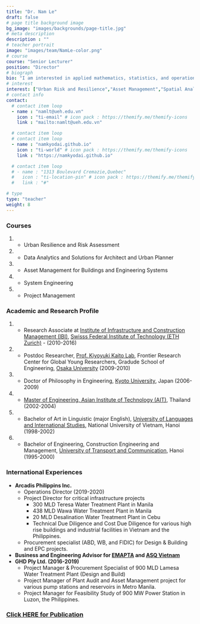 ```yaml
---
title: "Dr. Nam Le"
draft: false
# page title background image
bg_image: "images/backgrounds/page-title.jpg"
# meta description
description : ""
# teacher portrait
image: "images/team/NamLe-color.png"
# course
course: "Senior Lecturer"
position: "Director"
# biograph
bio: "I am interested in applied mathematics, statistics, and operations research for optimal management and development of intervention strategies for buildings, infrastructure, and engineering systems."
# interest
interest: ["Urban Risk and Resilience","Asset Management","Spatial Analysis", "Operations Research", "Data Analytics and Machine Learning", "Project Management"]
# contact info
contact:
  # contact item loop
  - name : "namlt@ueh.edu.vn"
    icon : "ti-email" # icon pack : https://themify.me/themify-icons
    link : "mailto:namlt@ueh.edu.vn"

  # contact item loop
  # contact item loop
  - name : "namkyodai.github.io"
    icon : "ti-world" # icon pack : https://themify.me/themify-icons
    link : "https://namkyodai.github.io"

  # contact item loop
  # - name : "1313 Boulevard Cremazie,Quebec"
  #   icon : "ti-location-pin" # icon pack : https://themify.me/themify-icons
  #   link : "#"

# type
type: "teacher"
weight: 8
---
```



### Courses
1. * Urban Resilience and Risk Assessment
1. * Data Analytics and Solutions for Architect and Urban Planner
1. * Asset Management for Buildings and Engineering Systems
1. * System Engineering
1. * Project Management

### Academic and Research Profile
1. * Research Associate at [Institute of Infrastructure and Construction Management (IBI)](https://ibi.ethz.ch/), [Swisss Federal Institute of Technology (ETH Zurich)](https://ethz.ch/en.html) - (2010-2016)
1. * Postdoc Researcher, [Prof. Kiyoyuki Kaito Lab](http://www.infra-assetmetrics.com/), Frontier Research Center for Global Young Researchers, Gradude School of Engineering, [Osaka University](https://www.osaka-u.ac.jp/) (2009-2010)
1. * Doctor of Philosophy in Engineering, [Kyoto University](https://www.kyoto-u.ac.jp/en), Japan (2006-2009)
1. * [Master of Engineering, Asian Institute of Technology (AIT)](https://www.ait.ac.th/), Thailand (2002-2004)
1. * Bachelor of Art in Linguistic (major English), [University of Languages and International Studies](http://en.ulis.vnu.edu.vn/), National University of Vietnam, Hanoi (1998-2002)
1. * Bachelor of Engineering, Construction Engineering and Management, [University of Transport and Communication](http://en.utc.edu.vn/), Hanoi (1995-2000)

### International Experiences
* **Arcadis Philippins Inc.**
  - Operations Director (2019-2020)
  - Project Director for critical infrastructure projects
    - 300 MLD Teresa Water Treatment Plant in Manila
    - 438 MLD Wawa Water Treatment Plant in Manila
    - 20 MLD Desalination Water Treatment Plant in Cebu
    - Technical Due Diligence and Cost Due Diligence for various high rise buildings and industrial facilities in Vietnam and the Philippines.
  - Procurement specialist (ABD, WB, and FIDIC) for Design & Building and EPC projects.
* **Business and Engineering Advisor for [EMAPTA](http://www.emapta.com) and [ASQ Vietnam](https://asq.vn)**
* **GHD Ply Ltd. (2016-2019)**
  * Project Manager & Procurement Specialist of 900 MLD Lamesa Water Treatment Plant (Design and Build)
  * Project Manager of Plant Audit and Asset Management project for various pump stations and reservoirs in Metro Manila.
  * Project Manager for Feasibility Study of 900 MW Power Station in Luzon, the Philippines.


### [Click HERE for Publication](https://namkyodai.github.io/publication/)
